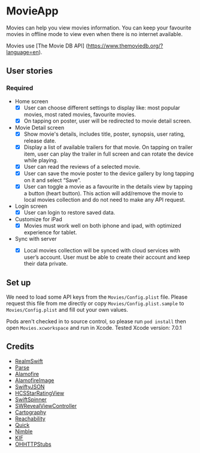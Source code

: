 # MovieApp

Movies can help you view movies information. You can keep your favourite movies in offline mode to view even when there is no internet available.

Movies use [The Movie DB API] (https://www.themoviedb.org/?language=en).

## User stories
### Required
- Home screen
  - [x] User can choose different settings to display like: most popular movies, most rated movies, favourite movies.
  - [x] On tapping on poster, user will be redirected to movie detail screen.
- Movie Detail screen  
  - [x] Show movie's details, includes title, poster, synopsis, user rating, release date.
  - [x] Display a list of available trailers for that movie. On tapping on trailer item, user can play the trailer in full screen and can rotate the device while playing.
  - [x] User can read the reviews of a selected movie.
  - [x] User can save the movie poster to the device gallery by long tapping on it and select “Save”.
  - [x] User can toggle a movie as a favourite in the details view by tapping a button (heart button). This action will add/remove the movie to local movies collection and do not need to make any API request.
- Login screen
  - [x] User can login to restore saved data.
- Customize for iPad
  - [x] Movies must work well on both iphone and ipad, with optimized experience for tablet.
- Sync with server
  - [x] Local movies collection will be synced with cloud services with user’s account. User must be able to create their account and keep their data private.


## Set up

We need to load some API keys from the `Movies/Config.plist` file.
Please request this file from me directly or copy `Movies/Config.plist.sample` to `Movies/Config.plist` and fill out your own values.

Pods aren't checked in to source control, so please run `pod install` then open `Movies.xcworkspace` and run in Xcode.
Tested Xcode version: 7.0.1


Credits
---------
* [RealmSwift](https://realm.io/)
* [Parse](https://parse.com/)
* [Alamofire](https://github.com/Alamofire/Alamofire)
* [AlamofireImage](https://github.com/Alamofire/AlamofireImage)
* [SwiftyJSON](https://github.com/SwiftyJSON/SwiftyJSON)
* [HCSStarRatingView](https://github.com/hsousa/HCSStarRatingView)
* [SwiftSpinner](https://github.com/icanzilb/SwiftSpinner)
* [SWRevealViewController](https://github.com/John-Lluch/SWRevealViewController)
* [Cartography](https://github.com/robb/Cartography)
* [Reachability](https://github.com/tonymillion/Reachability)
* [Quick](https://github.com/Quick/Quick)
* [Nimble](https://github.com/Quick/Nimble)
* [KIF](https://github.com/kif-framework/KIF)
* [OHHTTPStubs](https://github.com/AliSoftware/OHHTTPStubs)
